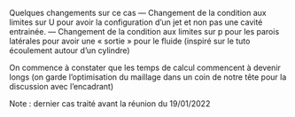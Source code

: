 Quelques changements sur ce cas 
— Changement de la condition aux limites sur U pour avoir la configuration d’un jet et non pas une cavité entrainée.
— Changement de la condition aux limites sur p pour les parois latérales pour avoir une « sortie » pour le fluide (inspiré sur le tuto écoulement autour d’un cylindre)

On commence à constater que les temps de calcul commencent à devenir longs (on garde l’optimisation du maillage dans un coin de notre tête pour la discussion avec l’encadrant)

Note : dernier cas traité avant la réunion du 19/01/2022
